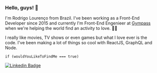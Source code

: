 ### Hello, guys! 👋

I'm Rodrigo Lourenço from Brazil. I've been working as a Front-End Developer since 2015 and currently I'm Front-End Engenieer at [Gympass](https://gympass.com/) when we're helping the world find an activity to love. 💪🏻

I really like movies, TV shows or even games but what I love ever is the code. I've been making a lot of things so cool with ReactJS, GraphQL and Node.

```JS
if (wouldYouLikeToFindMe === true)
```

[![Linkedin Badge](https://img.shields.io/badge/-LinkedIn-blue?style=flat-square&logo=Linkedin&logoColor=white&link=https://www.linkedin.com/in/lourenco-rodrigo)](https://www.linkedin.com/in/lourenco-rodrigo)
